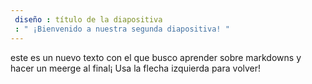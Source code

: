 ```yaml
---
 diseño : título de la diapositiva
 : " ¡Bienvenido a nuestra segunda diapositiva! "
---
```

este es un nuevo texto con el que busco aprender sobre markdowns y hacer un meerge al final¡ 
Usa la flecha izquierda para volver!
